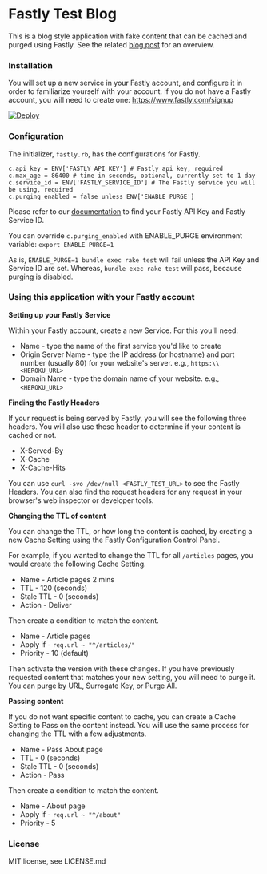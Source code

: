 # Fastly Test Blog

This is a blog style application with fake content that can be cached and purged using Fastly. See the related [blog post](https://www.fastly.com/blog/introducing-our-open-source-app-training/) for an overview.

### Installation

You will set up a new service in your Fastly account, and configure it in order to familiarize yourself with your account. If you do not have a Fastly account, you will need to create one: https://www.fastly.com/signup

[![Deploy](https://www.herokucdn.com/deploy/button.png)](https://heroku.com/deploy)

### Configuration

The initializer, `fastly.rb`, has the configurations for Fastly.

```
c.api_key = ENV['FASTLY_API_KEY'] # Fastly api key, required
c.max_age = 86400 # time in seconds, optional, currently set to 1 day
c.service_id = ENV['FASTLY_SERVICE_ID'] # The Fastly service you will be using, required
c.purging_enabled = false unless ENV['ENABLE_PURGE']
```

Please refer to our [documentation](https://docs.fastly.com/guides/account-management-and-security/finding-and-managing-your-account-info) to find your Fastly API Key and Fastly Service ID.

You can override `c.purging_enabled` with ENABLE_PURGE environment variable: `export ENABLE PURGE=1`

As is, `ENABLE_PURGE=1 bundle exec rake test` will fail unless the API Key and Service ID are set. Whereas, `bundle exec rake test` will pass, because purging is disabled.

### Using this application with your Fastly account

**Setting up your Fastly Service**

Within your Fastly account, create a new Service. For this you'll need:

* Name -  type the name of the first service you'd like to create
* Origin Server Name - type the IP address (or hostname) and port number (usually 80) for your website's server. e.g., `https:\\<HEROKU_URL>`
* Domain Name - type the domain name of your website. e.g., `<HEROKU_URL>`

**Finding the Fastly Headers**

If your request is being served by Fastly, you will see the following three headers. You will also use these header to determine if your content is cached or not.

* X-Served-By
* X-Cache
* X-Cache-Hits

You can use `curl -svo /dev/null <FASTLY_TEST_URL>` to see the Fastly Headers. You can also find the request headers for any request in your browser's web inspector or developer tools.

**Changing the TTL of content**

You can change the TTL, or how long the content is cached, by creating a new Cache Setting using the Fastly Configuration Control Panel.

For example, if you wanted to change the TTL for all `/articles` pages, you would create the following Cache Setting.

* Name - Article pages 2 mins
* TTL - 120 (seconds)
* Stale TTL - 0 (seconds)
* Action - Deliver

Then create a condition to match the content.

* Name - Article pages
* Apply if - `req.url ~ "^/articles/"`
* Priority - 10 (default)

Then activate the version with these changes. If you have previously requested content that matches your new setting, you will need to purge it. You can purge by URL, Surrogate Key, or Purge All.

**Passing content**

If you do not want specific content to cache, you can create a Cache Setting to Pass on the content instead. You will use the same process for changing the TTL with a few adjustments.

* Name - Pass About page
* TTL - 0 (seconds)
* Stale TTL - 0 (seconds)
* Action - Pass

Then create a condition to match the content.

* Name - About page
* Apply if - `req.url ~ "^/about"`
* Priority - 5

### License

MIT license, see LICENSE.md
